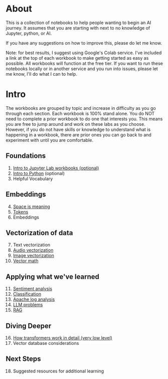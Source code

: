 # About
This is a collection of notebooks to help people wanting to begin an AI journey. It assumes that you are starting with next to no knowledge of Jupyter, python, or AI.

If you have any suggestions on how to improve this, please do let me know. 

Note: for best results, I suggest using Google's Colab service. I've included a link at the top of each workbook to make getting started as easy as possible. All workbooks will function at the free tier. If you want to run these notebooks locally or in another service and you run into issues, please let me know, I'll do what I can to help.

# Intro
The workbooks are grouped by topic and increase in difficulty as you go through each section. Each workbook is 100% stand alone. You do NOT need to complete a prior workbook to do one that interests you. This means you are free to jump around and work on these labs as you choose. However, if you do not have skills or knowledge to understand what is happening in a workbook, there are prior ones you can go back to and experiment with until you are comfortable.

## Foundations
1. [Intro to Jupyter Lab workbooks (optional)](Intro_to_Jupyter.ipynb)  
2. [Intro to Python](intro_to_python.ipynb) (optional)
3. Helpful Vocabulary

## Embeddings 
4. [Space is meaning](space_approximates_meaning_vectors.ipynb)
5. [Tokens](Tokens.ipynb)
6. Embeddings

## Vectorization of data
7. Text vectorization
8. [Audio vectorization](audio_vectorize.ipynb)
9. [Image vectorization](image_vectorize_demo.ipynb)
10. [Vector math](text_vector_math.ipynb)

## Applying what we've learned
11. [Sentiment analysis](Sentiment_analysis.ipynb)
12. [Classification](Classification.ipynb)
13. [Apache log analysis](apache_log_analysis_colab.ipynb)
14. [LLM problems](LLM_Problems.ipynb)
15. [RAG](retrieval_augmented_generation.ipynb)

## Diving Deeper
16. [How transformers work in detail (very low level)](transformer_embeddings_low_level.ipynb)
17. Vector database considerations

## Next Steps
18. Suggested resources for additional learning
